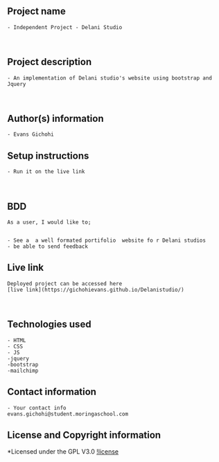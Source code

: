## Project name
    - Independent Project - Delani Studio
​
## Project description
    - An implementation of Delani studio's website using bootstrap and Jquery
  
​
## Author(s) information
    - Evans Gichohi
  
## Setup instructions
    - Run it on the live link
​
## BDD
    As a user, I would like to;


    - See a  a well formated portifolio  website fo r Delani studios
    - be able to send feedback
  
## Live link
    Deployed project can be accessed here 
    [live link](https://gichohievans.github.io/Delanistudio/)
​
## Technologies used
    - HTML
    - CSS
    - JS
    -jquery
    -bootstrap
    -mailchimp
  
## Contact information
    - Your contact info
    evans.gichohi@student.moringaschool.com
  
## License and Copyright information
*Licensed under the GPL V3.0
    [!license](https://github.com/gichohievans/Delanistudio/blob/main/LICENSE)
